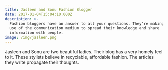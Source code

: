 ```yaml
---
title: Jasleen and Sonu Fashion Blogger
date: 2017-01-04T15:04:10.000Z
description: >-
  Fashion bloggers have an answer to all your questions. They’re making great
  use of the communication medium to spread their knowledge and share
  information with people.
image: /img/jasleen.png
---
```

Jasleen and Sonu are two beautiful ladies. Their blog has a very homely feel to it. These stylists believe in recyclable, affordable fashion. The articles they write propagate their thoughts.
